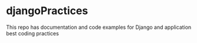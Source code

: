 djangoPractices
===============

This repo has documentation and code examples for Django and application best coding practices 
